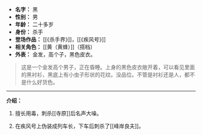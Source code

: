 
- **名字：** 黑
- **性别：** 男
- **年龄：** 二十多岁
- **身份：** 杀手
- **登场作品：** [[《杀手界》]]，[[《疾风号》]]
- **相关角色：** [[黄（黄蜂）]]（搭档）
- **外表：** 金发，高个子，黑色皮衣。

> 这是一个金发高个男子，正在昏睡。上身的黑色皮衣敞开着，可以看见里面的黑衬衫，黑底上有小虫子形状的花纹。没品位。不管是衬衫还是人，都不是什么好货色。

---

**介绍：** 

1. 擅长用毒，刺杀[[寺原]]后名声大噪。

2. 在疾风号上伪装成列车长，下车后刺杀了[[峰岸良夫]]。